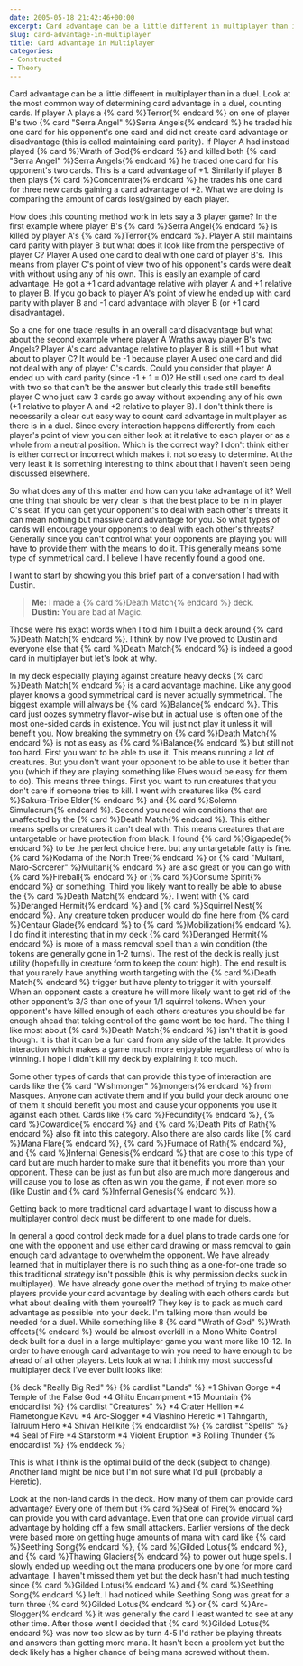 ```yaml
---
date: 2005-05-18 21:42:46+00:00
excerpt: Card advantage can be a little different in multiplayer than in a duel.
slug: card-advantage-in-multiplayer
title: Card Advantage in Multiplayer
categories:
- Constructed
- Theory
---
```


Card advantage can be a little different in multiplayer than in a duel.  Look at the most common way of determining card advantage in a duel, counting cards.  If player A plays a {% card %}Terror{% endcard %} on one of player B's two {% card "Serra Angel" %}Serra Angels{% endcard %} he traded his one card for his opponent's one card and did not create card advantage or disadvantage (this is called maintaining card parity).  If Player A had instead played {% card %}Wrath of God{% endcard %} and killed both {% card "Serra Angel" %}Serra Angels{% endcard %} he traded one card for his opponent's two cards.  This is a card advantage of +1.  Similarly if player B then plays {% card %}Concentrate{% endcard %} he trades his one card for three new cards gaining a card advantage of +2.  What we are doing is comparing the amount of cards lost/gained by each player.

How does this counting method work in lets say a 3 player game?  In the first example where player B's {% card %}Serra Angel{% endcard %} is killed by player A's {% card %}Terror{% endcard %}.  Player A still maintains card parity with player B but what does it look like from the perspective of player C?  Player A used one card to deal with one card of player B's.  This means from player C's point of view two of his opponent's cards were dealt with without using any of his own.  This is easily an example of card advantage.  He got a +1 card advantage relative with player A and +1 relative to player B.  If you go back to player A's point of view he ended up with card parity with player B and -1 card advantage with player B (or +1 card disadvantage).

So a one for one trade results in an overall card disadvantage but what about the second example where player A Wraths away player B's two Angels?  Player A's card advantage relative to player B is still +1 but what about to player C?  It would be -1 because player A used one card and did not deal with any of player C's cards.  Could you consider that player A ended up with card parity (since -1 + 1 = 0)?  He still used one card to deal with two so that can't be the answer but clearly this trade still benefits player C who just saw 3 cards go away without expending any of his own (+1 relative to player A and +2 relative to player B).  I don't think there is necessarily a clear cut easy way to count card advantage in multiplayer as there is in a duel.  Since every interaction happens differently from each player's point of view you can either look at it relative to each player or as a whole from a neutral position.  Which is the correct way?  I don't think either is either correct or incorrect which makes it not so easy to determine.  At the very least it is something interesting to think about that I haven't seen being discussed elsewhere.

So what does any of this matter and how can you take advantage of it?  Well one thing that should be very clear is that the best place to be in in player C's seat.  If you can get your opponent's to deal with each other's threats it can mean nothing but massive card advantage for you.  So what types of cards will encourage your opponents to deal with each other's threats?  Generally since you can't control what your opponents are playing you will have to provide them with the means to do it.  This generally means some type of symmetrical card.  I believe I have recently found a good one.
<!--more-->

I want to start by showing you this brief part of a conversation I had with Dustin.

> **Me:** I made a {% card %}Death Match{% endcard %} deck.  
> **Dustin:** You are bad at Magic.

Those were his exact words when I told him I built a deck around {% card %}Death Match{% endcard %}.  I think by now I've proved to Dustin and everyone else that {% card %}Death Match{% endcard %} is indeed a good card in multiplayer but let's look at why.

In my deck especially playing against creature heavy decks {% card %}Death Match{% endcard %} is a card advantage machine.  Like any good player knows a good symmetrical card is never actually symmetrical.  The biggest example will always be {% card %}Balance{% endcard %}.  This card just oozes symmetry flavor-wise but in actual use is often one of the most one-sided cards in existence.  You will just not play it unless it will benefit you.  Now breaking the symmetry on {% card %}Death Match{% endcard %} is not as easy as {% card %}Balance{% endcard %} but still not too hard.  First you want to be able to use it.  This means running a lot of creatures.  But you don't want your opponent to be able to use it better than you (which if they are playing something like Elves would be easy for them to do).  This means three things.  First you want to run creatures that you don't care if someone tries to kill.  I went with creatures like {% card %}Sakura-Tribe Elder{% endcard %} and {% card %}Solemn Simulacrum{% endcard %}.  Second you need win conditions that are unaffected by the {% card %}Death Match{% endcard %}.  This either means spells or creatures it can't deal with.  This means creatures that are untargetable or have protection from black.  I found {% card %}Gigapede{% endcard %} to be the perfect choice here. but any untargetable fatty is fine.  {% card %}Kodama of the North Tree{% endcard %} or {% card "Multani, Maro-Sorcerer" %}Multani{% endcard %} are also great or you can go with {% card %}Fireball{% endcard %} or {% card %}Consume Spirit{% endcard %} or something.  Third you likely want to really be able to abuse the {% card %}Death Match{% endcard %}.  I went with {% card %}Deranged Hermit{% endcard %} and {% card %}Squirrel Nest{% endcard %}.  Any creature token producer would do fine here from {% card %}Centaur Glade{% endcard %} to {% card %}Mobilization{% endcard %}.  I do find it interesting that in my deck {% card %}Deranged Hermit{% endcard %} is more of a mass removal spell than a win condition (the tokens are generally gone in 1-2 turns).  The rest of the deck is really just utility (hopefully in creature form to keep the count high). The end result is that you rarely have anything worth targeting with the {% card %}Death Match{% endcard %} trigger but have plenty to trigger it with yourself.  When an opponent casts a creature he will more likely want to get rid of the other opponent's 3/3 than one of your 1/1 squirrel tokens.  When your opponent's have killed enough of each others creatures you should be far enough ahead that taking control of the game wont be too hard.  The thing I like most about {% card %}Death Match{% endcard %} isn't that it is good though.  It is that it can be a fun card from any side of the table.  It provides interaction which makes a game much more enjoyable regardless of who is winning.  I hope I didn't kill my deck by explaining it too much.

Some other types of cards that can provide this type of interaction are cards like the {% card "Wishmonger" %}mongers{% endcard %} from Masques.  Anyone can activate them and if you build your deck around one of them it should benefit you most and cause your opponents you use it against each other.  Cards like {% card %}Fecundity{% endcard %}, {% card %}Cowardice{% endcard %} and {% card %}Death Pits of Rath{% endcard %} also fit into this category.  Also there are also cards like {% card %}Mana Flare{% endcard %}, {% card %}Furnace of Rath{% endcard %}, and {% card %}Infernal Genesis{% endcard %} that are close to this type of card but are much harder to make sure that it benefits you more than your opponent.  These can be just as fun but also are much more dangerous and will cause you to lose as often as win you the game, if not even more so (like Dustin and {% card %}Infernal Genesis{% endcard %}).

Getting back to more traditional card advantage I want to discuss how a multiplayer control deck must be different to one made for duels.

In general a good control deck made for a duel plans to trade cards one for one with the opponent and use either card drawing or mass removal to gain enough card advantage to overwhelm the opponent.  We have already learned that in multiplayer there is no such thing as a one-for-one trade so this traditional strategy isn't possible (this is why permission decks suck in multiplayer).  We have already gone over the method of trying to make other players provide your card advantage by dealing with each others cards but what about dealing with them yourself?  They key is to pack as much card advantage as possible into your deck.  I'm talking more than would be needed for a duel.  While something like 8 {% card "Wrath of God" %}Wrath effects{% endcard %} would be almost overkill in a Mono White Control deck built for a duel in a large multiplayer game you want more like 10-12.  In order to have enough card advantage to win you need to have enough to be ahead of all other players.  Lets look at what I think my most successful multiplayer deck I've ever built looks like:

{% deck "Really Big Red" %}
{% cardlist "Lands" %}
*1 Shivan Gorge
*4 Temple of the False God
*4 Ghitu Encampment
*15 Mountain
{% endcardlist %}
{% cardlist "Creatures" %}
*4 Crater Hellion
*4 Flametongue Kavu
*4 Arc-Slogger
*4 Viashino Heretic
*1 Tahngarth, Talruum Hero
*4 Shivan Hellkite
{% endcardlist %}
{% cardlist "Spells" %}
*4 Seal of Fire
*4 Starstorm
*4 Violent Eruption
*3 Rolling Thunder
{% endcardlist %}
{% enddeck %}

This is what I think is the optimal build of the deck (subject to change).  Another land might be nice but I'm not sure what I'd pull (probably a Heretic).

Look at the non-land cards in the deck.  How many of them can provide card advantage?  Every one of them but {% card %}Seal of Fire{% endcard %} can provide you with card advantage.  Even that one can provide virtual card advantage by holding off a few small attackers.  Earlier versions of the deck were based more on getting huge amounts of mana with card like {% card %}Seething Song{% endcard %}, {% card %}Gilded Lotus{% endcard %}, and {% card %}Thawing Glaciers{% endcard %} to power out huge spells.  I slowly ended up weeding out the mana producers one by one for more card advantage.  I haven't missed them yet but the deck hasn't had much testing since {% card %}Gilded Lotus{% endcard %} and {% card %}Seething Song{% endcard %} left.  I had noticed while Seething Song was great for a turn three {% card %}Gilded Lotus{% endcard %} or {% card %}Arc-Slogger{% endcard %} it was generally the card I least wanted to see at any other time.  After those went I decided that {% card %}Gilded Lotus{% endcard %} was now too slow as by turn 4-5 I'd rather be playing threats and answers than getting more mana.  It hasn't been a problem yet but the deck likely has a higher chance of being mana screwed without them.
